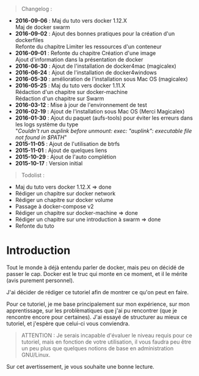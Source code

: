 > Changelog :  
- **2016-09-06** : Maj du tuto vers docker 1.12.X  
Maj de docker swarm  
- **2016-09-02** : Ajout des bonnes pratiques pour la création d'un dockerfiles  
Refonte du chapitre Limiter les ressources d'un conteneur
- **2016-09-01** : Refonte du chapitre Création d'une image  
Ajout d'information dans la présentation de docker
- **2016-06-30** : Ajout de l'installation de docker4mac (magicalex)
- **2016-06-24** : Ajout de l'installation de docker4windows
- **2016-05-30** : amélioration de l'installation sous Mac OS (magicalex)  
- **2016-05-25** : Maj du tuto vers docker 1.11.X  
Rédaction d'un chapitre sur docker-machine  
Rédaction d'un chapitre sur Swarm
- **2016-03-12** : Mise à jour de l'environnement de test  
- **2016-02-19** : Ajout de l'installation sous Mac OS (Merci Magicalex)  
- **2016-01-30** : Ajout du paquet (aufs-tools) pour éviter les erreurs dans les logs système du type  
 "*Couldn't run auplink before unmount: exec: "auplink": executable file not found in $PATH*"  
- **2015-11-05** : Ajout de l'utilisation de btrfs  
- **2015-11-01** : Ajout de quelques liens  
- **2015-10-29** : Ajout de l'auto complétion  
- **2015-10-17** : Version initial  

> Todolist :
- Maj du tuto vers docker 1.12.X => done
- Rédiger un chapitre sur docker network
- Rédiger un chapitre sur docker volume
- Passage à docker-compose v2
- Rédiger un chapitre sur docker-machine => done
- Rédiger un chapitre sur une introduction à swarm => done
- Refonte du tuto

# Introduction

Tout le monde à déjà entendu parler de docker, mais peu on décidé de passer le cap.
Docker est le truc qui monte en ce moment, et il le mérite (avis purement personnel).

J'ai décider de rédiger ce tutoriel afin de montrer ce qu'on peut en faire.

Pour ce tutoriel, je me base principalement sur mon expérience, sur mon apprentissage, sur les problèmatiques que j'ai pu rencontrer (que je rencontre encore pour certaines). J'ai essayé de structurer au mieux ce tutoriel, et j'espère que celui-ci vous conviendra.

> ATTENTION : Je serais incapable d'évaluer le niveau requis pour ce tutoriel, mais en fonction de votre utilisation, il vous faudra peu être un peu plus que quelques notions de base en administration GNU/Linux.

Sur cet avertissement, je vous souhaite une bonne lecture.
